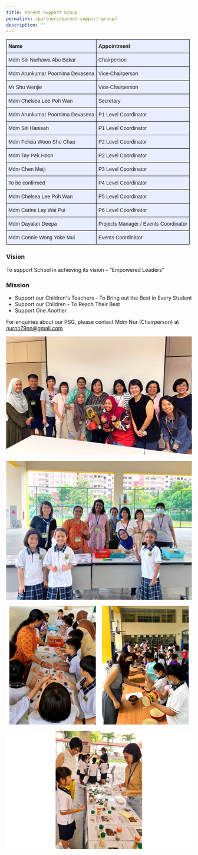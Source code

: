 ```yaml
---
title: Parent Support Group
permalink: /partners/parent-support-group/
description: ""
---
```

<style type="text/css">
.tg  {border-collapse:collapse;border-spacing:0;margin:0px auto;}
.tg td{border-color:black;border-style:solid;border-width:1px;font-family:Arial, sans-serif;font-size:14px;
  overflow:hidden;padding:10px 5px;word-break:normal;}
.tg th{border-color:black;border-style:solid;border-width:1px;font-family:Arial, sans-serif;font-size:14px;
  font-weight:normal;overflow:hidden;padding:10px 5px;word-break:normal;}
.tg .tg-xwen{background-color:#E8EDFF;color:#222;font-weight:bold;text-align:left;vertical-align:middle}
.tg .tg-lr6o{background-color:#E8EDFF;color:#222;text-align:left;vertical-align:middle}
</style>
<table class="tg">
<tbody>
  <tr>
    <td class="tg-xwen"><span style="color:#222">Name </span></td>
    <td class="tg-xwen"><span style="color:#222">Appointment </span></td>
  </tr>
  <tr>
    <td class="tg-lr6o"><span style="color:#222">Mdm Siti Nurhawa Abu Bakar</span>	</td>
    <td class="tg-lr6o"><span style="color:#222">Chairperson</span><br></td>
  </tr>
  <tr>
    <td class="tg-lr6o"><span style="color:#222">Mdm Arunkumar Poornima Devasena</span>	</td>
    <td class="tg-lr6o"><span style="color:#222">Vice-Chairperson</span><br></td>
  </tr>
	  <tr>
    <td class="tg-lr6o"><span style="color:#222">Mr Shu Wenjie</span>	</td>
    <td class="tg-lr6o"><span style="color:#222">Vice-Chairperson</span><br></td>
  </tr>
  <tr>
    <td class="tg-lr6o"><span style="color:#222"> Mdm Chelsea Lee Poh Wan</span></td>
    <td class="tg-lr6o"><span style="color:#222">Secretary</span><br></td>
  </tr>
  <tr>
    <td class="tg-lr6o"><span style="color:#222"> Mdm Arunkumar Poornima Devasena</span></td>
    <td class="tg-lr6o"><span style="color:#222">P1 Level Coordinator</span><br></td>
  </tr>
	 <tr>
    <td class="tg-lr6o"><span style="color:#222"> Mdm Siti Hanisah</span></td>
    <td class="tg-lr6o"><span style="color:#222">P1 Level Coordinator</span><br></td>
  </tr>
  <tr>
    <td class="tg-lr6o"><span style="color:#222"> Mdm Felicia Woon Shu Chao</span><br></td>
    <td class="tg-lr6o"><span style="color:#222">P2 Level Coordinator</span><br></td>
  </tr>
	  <tr>
    <td class="tg-lr6o"><span style="color:#222"> Mdm Tay Pek Hoon</span><br></td>
    <td class="tg-lr6o"><span style="color:#222">P2 Level Coordinator</span><br></td>
  </tr>
  <tr>
    <td class="tg-lr6o"><span style="color:#222"> Mdm Chen Meiji</span><br></td>
    <td class="tg-lr6o"><span style="color:#222">P3 Level Coordinator</span><br></td>
  </tr>
	<tr>
    <td class="tg-lr6o"><span style="color:#222"> To be confirmed</span><br></td>
    <td class="tg-lr6o"><span style="color:#222">P4 Level Coordinator</span><br></td>
  </tr>
  <tr>
    <td class="tg-lr6o"><span style="color:#222"> Mdm Chelsea Lee Poh Wan</span></td>
    <td class="tg-lr6o"><span style="color:#222">P5 Level Coordinator </span><br></td>
  </tr>
  <tr>
    <td class="tg-lr6o"><span style="color:#222">Mdm Carine Lay Wai Pui</span></td>
    <td class="tg-lr6o"><span style="color:#222">P6 Level Coordinator </span><br></td>
  </tr>
  <tr>
    <td class="tg-lr6o">Mdm Dayalan Deepa<br></td>
    <td class="tg-lr6o"><span style="color:#222">Projects Manager / Events Coordinator</span><br></td>
  </tr>
  <tr>
    <td class="tg-lr6o"><span style="color:#222">Mdm Connie Wong Yoke Mui</span>	</td>
    <td class="tg-lr6o"><span style="color:#222">Events Coordinator </span><br></td>
  </tr>
</tbody>
</table>

### **Vision**

To support School in achieving its vision – “Empowered Leaders”


### **Mission**

*   Support our Children's Teachers - To Bring out the Best in Every Student
*   Support our Children - To Reach Their Best
*   Support One Another

 
For enquiries about our PSG, please contact Mdm Nur (Chairperson) at [nurnn79nn@gmail.com](mailto:nurnn79nn@gmail.com)

![](/images/PSG/picture1.jpg)

![](/images/PSG/picture2.jpg)

![](/images/PSG/psgalign.jpg)

![](/images/PSG/psgalign2.jpg)